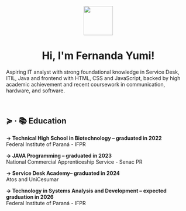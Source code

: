 <div align="center"> <img src="https://github.com/user-attachments/assets/bc109a3e-3d98-4843-89f7-9e045952fcbe" width="80px"> <h1> Hi, I'm Fernanda Yumi! </h1> </div>

<!--
**Yumilkyway/Yumilkyway** is a ✨ _special_ ✨ repository because its `README.md` (this file) appears on your GitHub profile.

Here are some ideas to get you started:

- 🔭 I’m currently working on ...
- 🌱 I’m currently learning ...
- 👯 I’m looking to collaborate on ...
- 🤔 I’m looking for help with ...
- 💬 Ask me about ...
- 📫 How to reach me: ...
- 😄 Pronouns: ...
- ⚡ Fun fact: ...
-->
Aspiring IT analyst with strong foundational knowledge in Service Desk, ITIL, Java and frontend with HTML, CSS and JavaScript, backed by high academic achievement and recent coursework in communication, hardware, and software.

<br>
<h2>≽ · 📚 Education </h2>

**→ Technical High School in Biotechnology – graduated in 2022**<br>
Federal Institute of Paraná - IFPR

**→ JAVA Programming – graduated in 2023**<br>
National Commercial Apprenticeship Service - Senac PR

**→ Service Desk Academy– graduated in 2024**<br>
Atos and UniCesumar

**→ Technology in Systems Analysis and Development – expected graduation in 2026**<br>
Federal Institute of Paraná - IFPR
